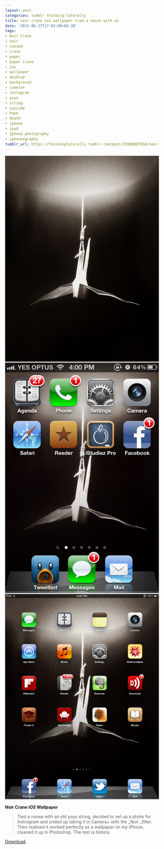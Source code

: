 ```yaml
---
layout: post
categories: tumblr thinking-laterally
title: noir crane ios wallpaper tied a noose with an
date: '2012-06-27T17:03:00+09:30'
tags:
- Noir Crane
- noir
- noosed
- crane
- paper
- paper crane
- ios
- wallpaper
- desktop
- background
- camera+
- instagram
- yoyo
- string
- suicide
- hope
- death
- iphone
- ipad
- Iphone photography
- iphoneography
tumblr_url: https://thinkinglaterally.tumblr.com/post/25988907850/noir-crane-ios-wallpaper-tied-a-noose-with-an
---
```

 ![](/content/images/tumblr/thinking-laterally/tumblr_m69mbl45u71qh9he3o1_1280.jpg)  
 ![](/content/images/tumblr/thinking-laterally/tumblr_m69mbl45u71qh9he3o2_640.jpg)  
 ![](/content/images/tumblr/thinking-laterally/tumblr_m69mbl45u71qh9he3o4_1280.jpg)  
  

**Noir Crane iOS Wallpaper**

> Tied a noose with an old yoyo string, decided to set up a photo for Instragram and unded up taking it in Camera+ with the&nbsp;_Noir&nbsp;_filter. Then realised it worked perfectly as a wallpaper on my iPhone, cleaned it up in Photoshop. The rest is history.

[Download](http://i.imgur.com/zvfm3.jpg).

